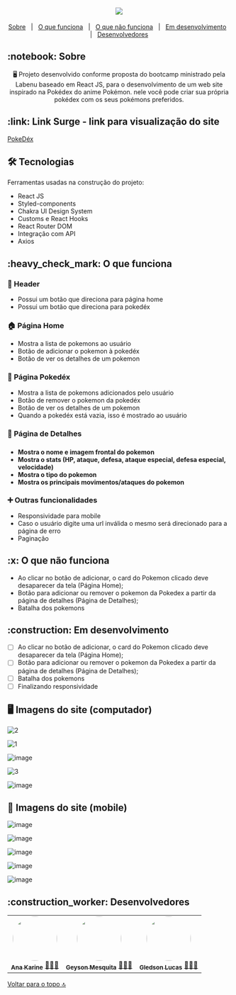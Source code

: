 <h1 id= "top" align="center"><img src="https://user-images.githubusercontent.com/94838711/158078960-ab5d5a98-be1b-4ee1-a17b-c41a847fa338.png" />
</h1>

<p align="center">
  <a href="#sobre">Sobre</a> &#xa0; | &#xa0; 
  <a href="#funciona">O que funciona</a> &#xa0; | &#xa0;
  <a href="#nao-funciona">O que não funciona</a> &#xa0; | &#xa0;
  <a href="#pendente">Em desenvolvimento</a> &#xa0; | &#xa0;
  <a href="#desenvolvedores">Desenvolvedores</a>
</p>

<h2 id="sobre">:notebook: Sobre </h2>

<p align="center">🖥️ Projeto desenvolvido conforme proposta do bootcamp ministrado pela Labenu baseado em React JS, para o desenvolvimento de um web site inspirado na Pokédex do anime Pokémon. nele você pode criar sua própria pokédex com os seus pokémons preferidos. </p>

<h2 id="link">:link: Link Surge - link para visualização do site</h2>
 <a href="https://pokedex-vaughan3.surge.sh">PokeDéx</a>

<h2 id="tecnologias"> 🛠 Tecnologias </h2>

Ferramentas usadas na construção do projeto:

* React JS
* Styled-components
* Chakra UI Design System
* Customs e React Hooks
* React Router DOM
* Integração com API
* Axios

<h2 id="funciona">:heavy_check_mark: O que funciona</h2>
<h3> 👤 Header</h3>

* Possui um botão que direciona para página home
* Possui um botão que direciona para pokedéx

<h3>🏠 Página Home</h3>

* Mostra a lista de pokemons ao usuário
* Botão de adicionar o pokemon à pokedéx
* Botão de ver os detalhes de um pokemon

<h3>🔮 Página Pokedéx</h3>

* Mostra a lista de pokemons adicionados pelo usuário
* Botão de remover o pokemon da pokedéx
* Botão de ver os detalhes de um pokemon
* Quando a pokedéx está vazia, isso é mostrado ao usuário

<h3>👀 Página de Detalhes<h3> 

 <h4>
   
* Mostra o nome e imagem frontal do pokemon
* Mostra o stats (HP, ataque, defesa, ataque especial, defesa especial, velocidade)
* Mostra o tipo do pokemon
* Mostra os principais movimentos/ataques do pokemon
   
</h4>
  
<h3>➕ Outras funcionalidades</h3>
  
* Responsividade para mobile
* Caso o usuário digite uma url inválida o mesmo será direcionado para a página de erro
* Paginação
  
<h2 id="nao-funciona">:x: O que não funciona</h2>

* Ao clicar no botão de adicionar, o card do Pokemon clicado deve desaparecer da tela (Página Home);
* Botão para adicionar ou remover o pokemon da Pokedex a partir da página de detalhes (Página de Detalhes);
* Batalha dos pokemons
 
<h2 id="pendente">:construction: Em desenvolvimento</h2>

- [ ] Ao clicar no botão de adicionar, o card do Pokemon clicado deve desaparecer da tela (Página Home);
- [ ] Botão para adicionar ou remover o pokemon da Pokedex a partir da página de detalhes (Página de Detalhes);
- [ ] Batalha dos pokemons
- [ ] Finalizando responsividade

<h2> 🖥️ Imagens do site (computador)</h2>
  
![2](https://user-images.githubusercontent.com/94838711/158102210-f85342d8-53f9-43ff-af1e-545cede78f28.png)
  
![1](https://user-images.githubusercontent.com/94838711/158102215-253ad9b9-114b-419e-94f6-bc458d3aebac.png)
  
![image](https://user-images.githubusercontent.com/94838711/158102496-9defe43f-7324-45c2-8e61-c420fac74f49.png)
  
![3](https://user-images.githubusercontent.com/94838711/158102217-041ecd64-6a31-4596-8b6f-cc325bc67267.png)
  
![image](https://user-images.githubusercontent.com/94838711/158102297-7fb2328b-3c6f-49fd-bcf7-be43ab0f819d.png)

<h2> 📱 Imagens do site (mobile)</h2>

![image](https://user-images.githubusercontent.com/94838711/158102630-0855cc00-cb4a-4396-bcec-7f7f26b81834.png)

![image](https://user-images.githubusercontent.com/94838711/158102677-29ec7bda-ba39-48e1-a12d-fc6494939cd1.png)

![image](https://user-images.githubusercontent.com/94838711/158102694-3c680fcd-aa80-453c-85b1-5fccaa9a3fd0.png)

![image](https://user-images.githubusercontent.com/94838711/158102710-be5ea9df-330b-4686-a526-4453371e7564.png)

![image](https://user-images.githubusercontent.com/94838711/158102728-3937c4ba-bd9a-4c3c-aa93-8d8f63469452.png)
  
<h2 id="desenvolvedores">:construction_worker: Desenvolvedores</h2>

<table> 
<tr>
 
 <td align="center"><a href="https://github.com/future4code/vaughan-Ana-Silva"><img style="border-radius: 50%" src="https://user-images.githubusercontent.com/94838711/158080211-ef52ad45-7600-4479-998b-f6c423de7576.png" width="100px" alt=""/>
 <br />
 <sub><b>Ana Karine</b></sub></a> <a href="https://github.com/future4code/vaughan-Ana-Silva">👩🏻‍💻</a></td>
  
  <td align="center"><a href="https://github.com/future4code/vaughan-Geyson-Sousa"><img style="border-radius: 50%" src="https://user-images.githubusercontent.com/94838711/158080839-3526a9ab-2ccf-4278-bd97-6e4f8c1a424d.png" width="100px" alt=""/>
 <br />
 <sub><b>Geyson Mesquita</b></sub></a> <a href="https://github.com/future4code/vaughan-Geyson-Sousa">👨🏽‍💻</a></td>
  
  <td align="center"><a href="https://github.com/future4code/vaughan-Gledson-Souto"><img style="border-radius: 50%" src="https://user-images.githubusercontent.com/94838711/158081019-60ba355e-131e-4b30-bf9f-c6ab73ea976c.png" width="100px" alt=""/>
 <br />
 <sub><b>Gledson Lucas</b></sub></a> <a href="https://github.com/future4code/vaughan-Gledson-Souto">🧑🏻‍💻</a></td>

</tr>
</table>

<a href="#top">Voltar para o topo 🔝</a>
